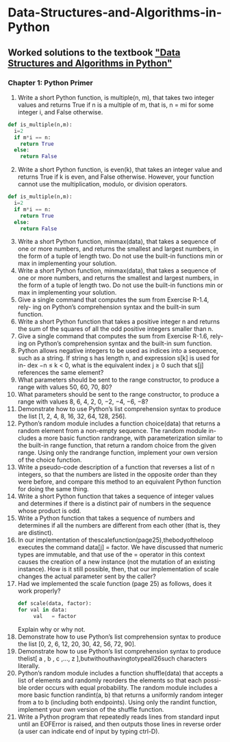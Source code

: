 # Data-Structures-and-Algorithms-in-Python

## Worked solutions to the textbook ["Data Structures and Algorithms in Python"](https://www.wiley.com/en-us/Data+Structures+and+Algorithms+in+Python-p-9781118290279)

### Chapter 1: Python Primer

1. Write a short Python function, is multiple(n, m), that takes two integer values and returns True if n is a multiple of m, that is, n = mi for some integer i, and False otherwise.
```python 
def is_multiple(n,m):
  i=2
  if m*i == n:
    return True
  else:
    return False
```

2. Write a short Python function, is even(k), that takes an integer value and returns True if k is even, and False otherwise. However, your function cannot use the multiplication, modulo, or division operators.
```python 
def is_multiple(n,m):
  i=2
  if m*i == n:
    return True
  else:
    return False
```
 
3. Write a short Python function, minmax(data), that takes a sequence of one or more numbers, and returns the smallest and largest numbers, in the form of a tuple of length two. Do not use the built-in functions min or max in implementing your solution.
4.  Write a short Python function, minmax(data), that takes a sequence of one or more numbers, and returns the smallest and largest numbers, in the form of a tuple of length two. Do not use the built-in functions min or max in implementing your solution.
5.  Give a single command that computes the sum from Exercise R-1.4, rely- ing on Python’s comprehension syntax and the built-in sum function.
6.  Write a short Python function that takes a positive integer n and returns the sum of the squares of all the odd positive integers smaller than n.
7.  Give a single command that computes the sum from Exercise R-1.6, rely- ing on Python’s comprehension syntax and the built-in sum function.
8.  Python allows negative integers to be used as indices into a sequence, such as a string. If string s has length n, and expression s[k] is used for in- dex −n ≤ k < 0, what is the equivalent index j ≥ 0 such that s[j] references the same element?
9.  What parameters should be sent to the range constructor, to produce a range with values 50, 60, 70, 80?
10.  What parameters should be sent to the range constructor, to produce a range with values 8, 6, 4, 2, 0, −2, −4, −6, −8?
11.  Demonstrate how to use Python’s list comprehension syntax to produce the list [1, 2, 4, 8, 16, 32, 64, 128, 256].
12.  Python’s random module includes a function choice(data) that returns a random element from a non-empty sequence. The random module in- cludes a more basic function randrange, with parameterization similar to the built-in range function, that return a random choice from the given range. Using only the randrange function, implement your own version of the choice function.
13.  Write a pseudo-code description of a function that reverses a list of n integers, so that the numbers are listed in the opposite order than they were before, and compare this method to an equivalent Python function for doing the same thing.
14.  Write a short Python function that takes a sequence of integer values and determines if there is a distinct pair of numbers in the sequence whose product is odd.
15.  Write a Python function that takes a sequence of numbers and determines if all the numbers are different from each other (that is, they are distinct).
16.  In our implementation of thescalefunction(page25),thebodyoftheloop executes the command data[j]   = factor. We have discussed that numeric types are immutable, and that use of the   = operator in this context causes the creation of a new instance (not the mutation of an existing instance). How is it still possible, then, that our implementation of scale changes the actual parameter sent by the caller?
17.  Had we implemented the scale function (page 25) as follows, does it work properly?
      ``` python 
      def scale(data, factor):
      for val in data:
           val   = factor
     ```
     Explain why or why not.
19.  Demonstrate how to use Python’s list comprehension syntax to produce the list [0, 2, 6, 12, 20, 30, 42, 56, 72, 90].
20.  Demonstrate how to use Python’s list comprehension syntax to produce thelist[ a , b , c ,..., z ],butwithouthavingtotypeall26such characters literally.
21.  Python’s random module includes a function shuffle(data) that accepts a list of elements and randomly reorders the elements so that each possi- ble order occurs with equal probability. The random module includes a more basic function randint(a, b) that returns a uniformly random integer from a to b (including both endpoints). Using only the randint function, implement your own version of the shuffle function.
22.  Write a Python program that repeatedly reads lines from standard input until an EOFError is raised, and then outputs those lines in reverse order (a user can indicate end of input by typing ctrl-D).
